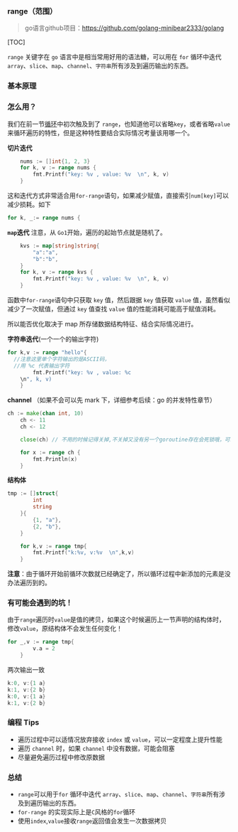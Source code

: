 
### range（范围）
> go语言github项目：https://github.com/golang-minibear2333/golang

[TOC]

`range` 关键字在 `go` 语言中是相当常用好用的语法糖，可以用在 `for` 循环中迭代 `array`、`slice`、`map`、`channel`、`字符串`所有涉及到遍历输出的东西。


### 基本原理

### 怎么用？

我们在前一节[循环](https://mp.weixin.qq.com/s/hxeysXVCPKR7Wlql9D7YlA)中初次触及到了 `range`，也知道他可以省略`key`，或者省略`value`来循环遍历的特性，但是这种特性要结合实际情况考量该用哪一个。

**切片迭代**

```go
	nums := []int{1, 2, 3}
	for k, v := range nums {
		fmt.Printf("key: %v , value: %v  \n", k, v)
	}
```

这和迭代方式非常适合用`for-range`语句，如果减少赋值，直接索引`num[key]`可以减少损耗。如下

```go
for k, _:= range nums {
```

**`map`迭代**
注意，从 `Go1`开始，遍历的起始节点就是随机了。

```go
	kvs := map[string]string{
		"a":"a",
		"b":"b",
	}
	for k, v := range kvs {
		fmt.Printf("key: %v , value: %v  \n", k, v)
	}
```

函数中`for-range`语句中只获取 `key` 值，然后跟据 `key` 值获取 `value` 值，虽然看似减少了一次赋值，但通过 `key` 值查找 `value` 值的性能消耗可能高于赋值消耗。

所以能否优化取决于 map 所存储数据结构特征、结合实际情况进行。

**字符串迭代**(一个一个的输出字符)

```go
for k,v := range "hello"{
  //注意这里单个字符输出的是ASCII码，
  //用 %c 代表输出字符
		fmt.Printf("key: %v , value: %c
    \n", k, v)
	}
```

**channel** （如果不会可以先 mark 下，详细参考后续：go 的并发特性章节）

```go
ch := make(chan int, 10)
	ch <- 11
	ch <- 12

	close(ch) // 不用的时候记得关掉,不关掉又没有另一个goroutine存在会死锁哦，可以注释掉这一句体验死锁

	for x := range ch {
		fmt.Println(x)
	}
```
**结构体**
```go
tmp := []struct{
		int
		string
	}{
		{1, "a"},
		{2, "b"},
	}

	for k,v := range tmp{
		fmt.Printf("k:%v, v:%v  \n",k,v)
	}
```

**注意**：由于循环开始前循环次数就已经确定了，所以循环过程中新添加的元素是没办法遍历到的。

### 有可能会遇到的坑！

由于`range`遍历时`value`是值的拷贝，如果这个时候遍历上一节声明的结构体时，修改`value`，原结构体不会发生任何变化！
```go
for _,v := range tmp{
		v.a = 2
	}
```
两次输出一致
```go
k:0, v:{1 a}  
k:1, v:{2 b}  
k:0, v:{1 a}  
k:1, v:{2 b}  
```

### 编程 Tips

- 遍历过程中可以适情况放弃接收 `index` 或 `value`，可以一定程度上提升性能
- 遍历 `channel` 时，如果 `channel` 中没有数据，可能会阻塞
- 尽量避免遍历过程中修改原数据

### 总结
* `range`可以用于`for` 循环中迭代 `array`、`slice`、`map`、`channel`、`字符串`所有涉及到遍历输出的东西。
* `for-range` 的实现实际上是`C`风格的`for`循环
* 使用`index`,`value`接收`range`返回值会发生一次数据拷贝

